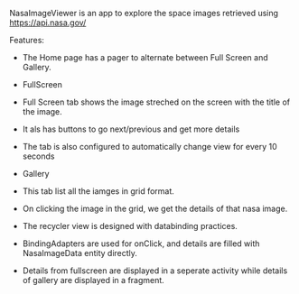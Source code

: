 NasaImageViewer is an app to explore the space images retrieved using https://api.nasa.gov/

Features:
* The Home page has a pager to alternate between Full Screen and Gallery.

* FullScreen
* Full Screen tab shows the image streched on the screen with the title of the image.
* It als has buttons to go next/previous and get more details
* The tab is also configured to automatically change view for every 10 seconds

* Gallery
* This tab list all the iamges in grid format.
* On clicking the image in the grid, we get the details of that nasa image.
* The recycler view is designed with databinding practices.
* BindingAdapters are used for onClick, and details are filled with NasaImageData entity directly.

* Details from fullscreen are displayed in a seperate activity while details of gallery are displayed in a fragment.
